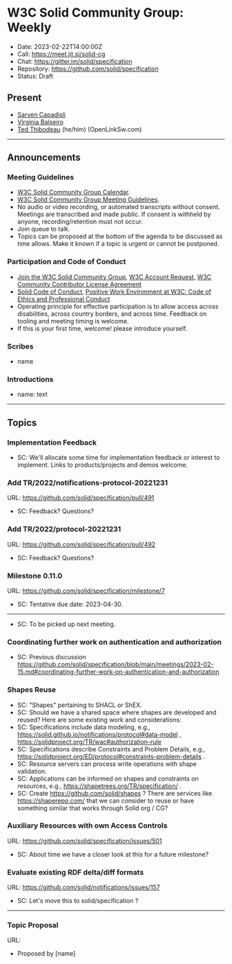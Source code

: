 # W3C Solid Community Group: Weekly

* Date: 2023-02-22T14:00:00Z
* Call: https://meet.jit.si/solid-cg
* Chat: https://gitter.im/solid/specification
* Repository: https://github.com/solid/specification
* Status: Draft

## Present
* [Sarven Capadisli](https://csarven.ca/#i)
* [Virginia Balseiro](https://virginiabalseiro.com/#me)
* [Ted Thibodeau](https://github.com/TallTed/) (he/him) (OpenLinkSw.com)

---

## Announcements

### Meeting Guidelines
* [W3C Solid Community Group Calendar](https://www.w3.org/groups/cg/solid/calendar).
* [W3C Solid Community Group Meeting Guidelines](https://github.com/solid/specification/blob/main/meetings/README.md).
* No audio or video recording, or automated transcripts without consent. Meetings are transcribed and made public. If consent is withheld by anyone, recording/retention must not occur.
* Join queue to talk.
* Topics can be proposed at the bottom of the agenda to be discussed as time allows. Make it known if a topic is urgent or cannot be postponed.


### Participation and Code of Conduct
* [Join the W3C Solid Community Group](https://www.w3.org/community/solid/join), [W3C Account Request](http://www.w3.org/accounts/request), [W3C Community Contributor License Agreement](https://www.w3.org/community/about/agreements/cla/)
* [Solid Code of Conduct](https://github.com/solid/process/blob/main/code-of-conduct.md), [Positive Work Environment at W3C: Code of Ethics and Professional Conduct](https://www.w3.org/Consortium/cepc/)
* Operating principle for effective participation is to allow access across disabilities, across country borders, and across time. Feedback on tooling and meeting timing is welcome.
* If this is your first time, welcome! please introduce yourself.


### Scribes
* name

### Introductions
* name: text

---


## Topics

### Implementation Feedback
* SC: We'll allocate some time for implementation feedback or interest to implement. Links to products/projects and demos welcome.


### Add TR/2022/notifications-protocol-20221231
URL: https://github.com/solid/specification/pull/491

* SC: Feedback? Questions?

### Add TR/2022/protocol-20221231
URL: https://github.com/solid/specification/pull/492

* SC: Feedback? Questions?


### Milestone 0.11.0
URL: https://github.com/solid/specification/milestone/7

* SC: Tentative due date: 2023-04-30.


---

* SC: To be picked up next meeting.

### Coordinating further work on authentication and authorization
* SC: Previous discussion https://github.com/solid/specification/blob/main/meetings/2023-02-15.md#coordinating-further-work-on-authentication-and-authorization



### Shapes Reuse
* SC: "Shapes" pertaining to SHACL or ShEX.
* SC: Should we have a shared space where shapes are developed and reused? Here are some existing work and considerations:
* SC: Specifications include data modeling, e.g., https://solid.github.io/notifications/protocol#data-model , https://solidproject.org/TR/wac#authorization-rule
* SC: Specifications describe Constraints and Problem Details, e.g., https://solidproject.org/ED/protocol#constraints-problem-details .
* SC: Resource servers can process write operations with shape validation.
* SC: Applications can be informed on shapes and constraints on resources, e.g., https://shapetrees.org/TR/specification/ .
* SC: Create https://github.com/solid/shapes ? There are services like https://shaperepo.com/ that we can consider to reuse or have something similar that works through Solid org / CG?


### Auxiliary Resources with own Access Controls
URL: https://github.com/solid/specification/issues/501

* SC: About time we have a closer look at this for a future milestone?


### Evaluate existing RDF delta/diff formats
URL: https://github.com/solid/notifications/issues/157

* SC: Let's move this to solid/specification ?



---

### Topic Proposal
URL:

* Proposed by [name]
